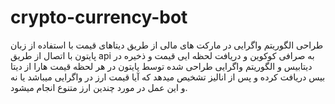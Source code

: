# crypto-currency-bot
طراحی الگوریتم واگرایی در مارکت های مالی از طریق دیتاهای قیمت با استفاده از زبان پایتون
با اتصال از طریق api به صرافی کوکوین و دریافت لحظه ایی قیمت و ذخیره در دیتابیس و الگوریتم واگرایی طراحی شده توسط پایتون در هر لحظه قیمت هارا از دیتا بیس دریافت کرده و پس از انالیز تشخیص میدهد که آیا قیمت ارز در واگرایی میباشد یا نه و این عمل در مورد چندین ارز متنوع انجام میشود.
